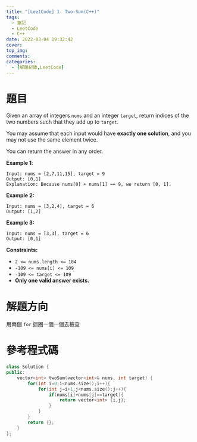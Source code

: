 ```yaml
---
title: "[LeetCode] 1. Two-Sum(C++)"
tags:
  - 筆記
  - LeetCode
  - C++
date: 2022-03-04 19:32:42
cover:
top_img:
comments:
categories:
  - [解題紀錄,LeetCode]
---
```

# 題目
Given an array of integers `nums` and an integer `target`, return indices of the two numbers such that they add up to `target`.

You may assume that each input would have **exactly one solution**, and you may not use the same element twice.

You can return the answer in any order.

 

**Example 1**:
```text
Input: nums = [2,7,11,15], target = 9
Output: [0,1]
Explanation: Because nums[0] + nums[1] == 9, we return [0, 1].
```

**Example 2:**
```text
Input: nums = [3,2,4], target = 6
Output: [1,2]
```

**Example 3:**
```text
Input: nums = [3,3], target = 6
Output: [0,1]
```

**Constraints:**

- `2 <= nums.length <= 104`
- `-109 <= nums[i] <= 109`
- `-109 <= target <= 109`
- **Only one valid answer exists.**

# 解題方向
用兩個 `for` 迴圈一個一個去檢查

# 參考程式碼
```cpp
class Solution {
public:
    vector<int> twoSum(vector<int>& nums, int target) {
        for(int i=0;i<nums.size();i++){
            for(int j=i+1;j<nums.size();j++){
                if(nums[i]+nums[j]==target){
                    return vector<int> {i,j};
                }
            }
        }
        return {};
    }
};
```